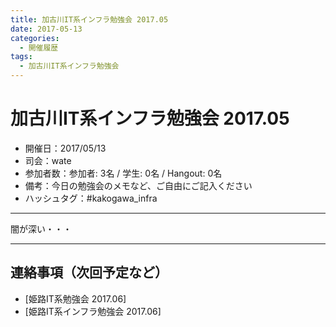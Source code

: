 ```yaml
---
title: 加古川IT系インフラ勉強会 2017.05
date: 2017-05-13
categories:
  - 開催履歴
tags:
  - 加古川IT系インフラ勉強会
---
```


# 加古川IT系インフラ勉強会 2017.05

* 開催日：2017/05/13
* 司会：wate
* 参加者数：参加者: 3名 / 学生: 0名 / Hangout: 0名
* 備考：今日の勉強会のメモなど、ご自由にご記入ください
* ハッシュタグ：#kakogawa_infra

---

闇が深い・・・

---

## 連絡事項（次回予定など）

* [姫路IT系勉強会 2017.06]
* [姫路IT系インフラ勉強会 2017.06]
